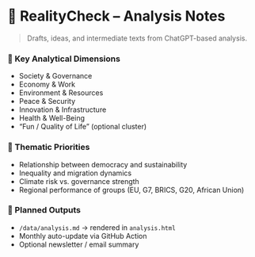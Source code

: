 # 🧠 RealityCheck – Analysis Notes

> Drafts, ideas, and intermediate texts from ChatGPT-based analysis.

### 🔹 Key Analytical Dimensions
- Society & Governance  
- Economy & Work  
- Environment & Resources  
- Peace & Security  
- Innovation & Infrastructure  
- Health & Well-Being  
- “Fun / Quality of Life” (optional cluster)

### 🔹 Thematic Priorities
- Relationship between democracy and sustainability  
- Inequality and migration dynamics  
- Climate risk vs. governance strength  
- Regional performance of groups (EU, G7, BRICS, G20, African Union)

### 🔹 Planned Outputs
- `/data/analysis.md` → rendered in `analysis.html`  
- Monthly auto-update via GitHub Action  
- Optional newsletter / email summary